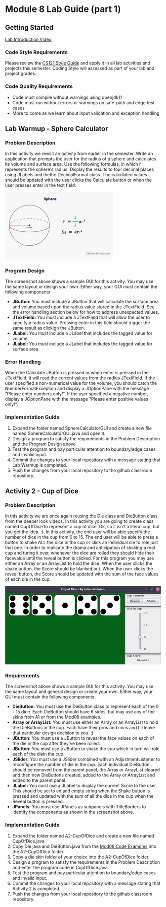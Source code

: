 # Module 8 Lab Guide (part 1)
## Getting Started
[Lab Introduction Video](https://youtu.be/4qre8IRmaUw)

### Code Style Requirements
Please review the [CS121 Style Guide](https://docs.google.com/document/d/1LWbGQBKkApnNAzzgwOSvRM03DmhYWx5yEfecT2WXfjI/edit?usp=sharing) and apply it in all lab activities and projects this semester. Coding Style will assessed as part of your lab and project grades. 

### Code Quality Requirements
- Code must compile without warnings using openjdk11
- Code must run without errors or warnings on safe-path and edge test cases
- More to come as we learn about input validation and exception handling  

## Lab Warmup - Sphere Calculator
### Problem Description
In this activity we revisit an activity from earlier in the semester.  Write an application that prompts the user for the radius of a sphere and calculates its volume and surface area.  Use the following formulas, in which r represents the sphere's radius.  Display the results to four decimal places using JLabels and thethe DecimalFormat class. The calculated values should be updated with the user clicks the Calculate button or when the user presses enter in the text field.

<img src="images/volume-and-surface-area-formula.png" alt="Sphere Formulas" width="350">

### Program Design
The screenshot above shows a sample GUI for this activity.  You may use the same layout or design your own.  Either way, your GUI must contain the following components

+ **JButton:** You must include a JButton that will calculate the surface area and volume based upon the radius value stored in the JTextField. See the error handling section below for how to address unexpected values.
+ **JTextField:** You must include a JTextField that will allow the user to specify a radius value. Pressing enter in this field should trigger the same result as clickign the JButton.
+ **JLabel:** You must include a JLabel that includes the tagged value for volume
+ **JLabel:** You must include a JLabel that includes the tagged value for surface area

### Error Handling
When the Calculate JButton is pressed or when enter is pressed in the JTextField, it will read the current values from the radius JTextField.  If the user specified a non-numerical value for the volume, you should catch the NumberFormatException and display a JOptionPane with the message "Please enter numbers only!".  If the user specified a negative number, display a JOptionPane with the message "Please enter positive values only!".

### Implementation Guide
1. Expand the folder named  SphereCalculatorGUI and create a new file named SphereCalculatorGUI.java and open it.
3. Design a program to satisfy the requirements in the Problem Description and the Program Design above
4. Test the program and pay particular attention to boundary/edge cases and invalid input.
5. Commit the changes to your local repository with a message stating that Lab Warmup is completed.
6. Push the changes from your local repository to the github classroom repository.

## Activity 2 - Cup of Dice
### Problem Description
In this activity we are once again reusing the Die class and DieButton class from the deeper look videos. In this activity you are going to create class named CupOfDice to represent a cup of dice.  Ok, so it isn't a literal cup, but you get the idea. :).  In this activity, the end user will be able specify the number of dice in the cup from 0 to 15. The end user will be able to press a button to shake ALL the dice in the cup or click an individual die to role just that one. In order to replicate the drama and anticipation of shaking a real cup and turing it over, whenever  the dice are rolled they should hide their facevalue until the reveal button is clicked. For this program you may use either an Array or an ArrayList<DieButton> to hold the dice. When the user clicks the shake button, the Score should be blanked out. When the user clicks the reveal button, the Score should be updated with the sum of the face values of each die in the cup.
     
<img src="images/Lab08-CupOfDice.png" alt="Dynamic Die Screenshot" >

### Requirements
The screenshot above shows a sample GUI for this activity.  You may use the same layout and general design or create your own.  Either way, your GUI must contain the following components:
+ **DieButton:** You must use the DieButton class to represent each of the 0 - 15 dice. Each DieButton should have 6 sides, but may use any of the skins from A1 or from the Mod08 examples.
+ **Array or ArrayList:** You must use either an Array or an ArrayList to hold the DieButtons in the cup.  Each have their pros and cons and I'll leave that particular design decision to you. :)
+ **JButton:** You must use a JButton to reveal the face values on each of the die in the cup after they've been rolled.
+ **JButton:** You must use a JButton to shake the cup which in turn will role each of the diein the cup.
+ **JSlider:** You must use a JSlider combined with an AdjustmentListener to reconfigure the number of die in the cup. Each individual DieButton should be removed from the parent panel, the Array or ArrayList cleared and then new DieButtons created, added to the Array or ArrayList and added to the parent panel.
+ **JLabel:** You must use a JLabel to display the current Score to the user.  This should be set to an and empty string when the Shake button is pressed and updated with the sum of all the dice in the cup when the Reveal button is pressed.
+ **JPanels:** You must use JPanels as subpanels with TitleBorders to identify the components as shown in the screenshot above.


### Implementation Guide
1. Expand the folder named A2-CupOfDice and create a new file named CupOfDice.java
2. Copy Die.java and DieButton.java from the [Mod08 Code Examples](https://github.com/lhindman/cs121-mod08-examples.git) into the A2-CupOfDice folder.
3. Copy a die skin folder of your choice into the A2-CupOfDice folder.
4. Design a program to satisfy the requirements in the Problem Description and enter the program code in CupOfDice.java
5. Test the program and pay particular attention to boundary/edge cases and invalid input.
6. Commit the changes to your local repository with a message stating that Activity 2 is completed.
7. Push the changes from your local repository to the github classroom repository.
